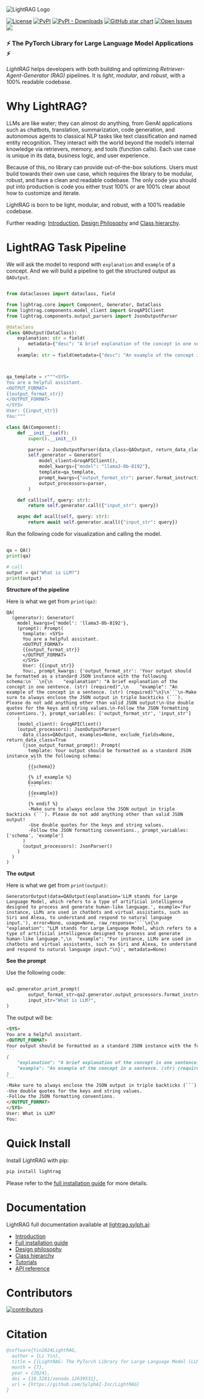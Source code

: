 ![LightRAG Logo](https://raw.githubusercontent.com/SylphAI-Inc/LightRAG/main/docs/source/_static/images/LightRAG-logo-doc.jpeg)

<!-- [![release](https://img.shields.io/github/v/release/SylphAI-Inc/LightRAG?sort=semver)](https://github.com/SylphAI-Inc/LightRAG/releases) -->
<!-- [![Dependency Status](https://img.shields.io/librariesio/github/SylphAI-Inc/LightRAG?style=flat-square)](https://libraries.io/github/SylphAI-Inc/LightRAG) -->
[![License](https://img.shields.io/github/license/SylphAI-Inc/LightRAG)](https://opensource.org/license/MIT)
[![PyPI](https://img.shields.io/pypi/v/lightRAG?style=flat-square)](https://pypi.org/project/lightRAG/)
[![PyPI - Downloads](https://img.shields.io/pypi/dm/lightRAG?style=flat-square)](https://pypistats.org/packages/lightRAG)
[![GitHub star chart](https://img.shields.io/github/stars/SylphAI-Inc/LightRAG?style=flat-square)](https://star-history.com/#SylphAI-Inc/LightRAG)
[![Open Issues](https://img.shields.io/github/issues-raw/SylphAI-Inc/LightRAG?style=flat-square)](https://github.com/SylphAI-Inc/LightRAG/issues)
[![](https://dcbadge.vercel.app/api/server/zt2mTPcu?compact=true&style=flat)](https://discord.gg/zt2mTPcu)


### ⚡ The PyTorch Library for Large Language Model Applications ⚡

*LightRAG* helps developers with both building and optimizing *Retriever-Agent-Generator (RAG)* pipelines.
It is *light*, *modular*, and *robust*, with a 100% readable codebase.




# Why LightRAG?

LLMs are like water; they can almost do anything, from GenAI applications such as chatbots, translation, summarization, code generation, and autonomous agents to classical NLP tasks like text classification and named entity recognition. They interact with the world beyond the model’s internal knowledge via retrievers, memory, and tools (function calls). Each use case is unique in its data, business logic, and user experience.

Because of this, no library can provide out-of-the-box solutions. Users must build towards their own use case, which requires the library to be modular, robust, and have a clean and readable codebase. The only code you should put into production is code you either trust 100% or are 100% clear about how to customize and iterate.

LightRAG is born to be light, modular, and robust, with a 100% readable codebase.

Further reading: [Introduction](https://lightrag.sylph.ai/), [Design Philosophy](https://lightrag.sylph.ai/developer_notes/lightrag_design_philosophy.html) and [Class hierarchy](https://lightrag.sylph.ai/developer_notes/class_hierarchy.html).


<!--

**PyTorch**

```python
import torch
import torch.nn as nn

class Net(nn.Module):
   def __init__(self):
      super(Net, self).__init__()
      self.conv1 = nn.Conv2d(1, 32, 3, 1)
      self.conv2 = nn.Conv2d(32, 64, 3, 1)
      self.dropout1 = nn.Dropout2d(0.25)
      self.dropout2 = nn.Dropout2d(0.5)
      self.fc1 = nn.Linear(9216, 128)
      self.fc2 = nn.Linear(128, 10)

   def forward(self, x):
      x = self.conv1(x)
      x = self.conv2(x)
      x = self.dropout1(x)
      x = self.dropout2(x)
      x = self.fc1(x)
      return self.fc2(x)
``` -->
# LightRAG Task Pipeline


We will ask the model to respond with ``explanation`` and ``example`` of a concept. And we will build a pipeline to get the structured output as ``QAOutput``.

```python

from dataclasses import dataclass, field

from lightrag.core import Component, Generator, DataClass
from lightrag.components.model_client import GroqAPIClient
from lightrag.components.output_parsers import JsonOutputParser

@dataclass
class QAOutput(DataClass):
    explanation: str = field(
        metadata={"desc": "A brief explanation of the concept in one sentence."}
    )
    example: str = field(metadata={"desc": "An example of the concept in a sentence."})



qa_template = r"""<SYS>
You are a helpful assistant.
<OUTPUT_FORMAT>
{{output_format_str}}
</OUTPUT_FORMAT>
</SYS>
User: {{input_str}}
You:"""

class QA(Component):
    def __init__(self):
        super().__init__()

        parser = JsonOutputParser(data_class=QAOutput, return_data_class=True)
        self.generator = Generator(
            model_client=GroqAPIClient(),
            model_kwargs={"model": "llama3-8b-8192"},
            template=qa_template,
            prompt_kwargs={"output_format_str": parser.format_instructions()},
            output_processors=parser,
        )

    def call(self, query: str):
        return self.generator.call({"input_str": query})

    async def acall(self, query: str):
        return await self.generator.acall({"input_str": query})
```


Run the following code for visualization and calling the model.

```python

qa = QA()
print(qa)

# call
output = qa("What is LLM?")
print(output)
```

**Structure of the pipeline**

Here is what we get from ``print(qa)``:

```
QA(
  (generator): Generator(
    model_kwargs={'model': 'llama3-8b-8192'},
    (prompt): Prompt(
      template: <SYS>
      You are a helpful assistant.
      <OUTPUT_FORMAT>
      {{output_format_str}}
      </OUTPUT_FORMAT>
      </SYS>
      User: {{input_str}}
      You:, prompt_kwargs: {'output_format_str': 'Your output should be formatted as a standard JSON instance with the following schema:\n```\n{\n    "explanation": "A brief explanation of the concept in one sentence. (str) (required)",\n    "example": "An example of the concept in a sentence. (str) (required)"\n}\n```\n-Make sure to always enclose the JSON output in triple backticks (```). Please do not add anything other than valid JSON output!\n-Use double quotes for the keys and string values.\n-Follow the JSON formatting conventions.'}, prompt_variables: ['output_format_str', 'input_str']
    )
    (model_client): GroqAPIClient()
    (output_processors): JsonOutputParser(
      data_class=QAOutput, examples=None, exclude_fields=None, return_data_class=True
      (json_output_format_prompt): Prompt(
        template: Your output should be formatted as a standard JSON instance with the following schema:
        ```
        {{schema}}
        ```
        {% if example %}
        Examples:
        ```
        {{example}}
        ```
        {% endif %}
        -Make sure to always enclose the JSON output in triple backticks (```). Please do not add anything other than valid JSON output!
        -Use double quotes for the keys and string values.
        -Follow the JSON formatting conventions., prompt_variables: ['schema', 'example']
      )
      (output_processors): JsonParser()
    )
  )
)
```

**The output**

Here is what we get from ``print(output)``:

```
GeneratorOutput(data=QAOutput(explanation='LLM stands for Large Language Model, which refers to a type of artificial intelligence designed to process and generate human-like language.', example='For instance, LLMs are used in chatbots and virtual assistants, such as Siri and Alexa, to understand and respond to natural language input.'), error=None, usage=None, raw_response='```\n{\n  "explanation": "LLM stands for Large Language Model, which refers to a type of artificial intelligence designed to process and generate human-like language.",\n  "example": "For instance, LLMs are used in chatbots and virtual assistants, such as Siri and Alexa, to understand and respond to natural language input."\n}', metadata=None)
```
**See the prompt**

Use the following code:

```python

qa2.generator.print_prompt(
        output_format_str=qa2.generator.output_processors.format_instructions(),
        input_str="What is LLM?",
)
```


The output will be:

````markdown
<SYS>
You are a helpful assistant.
<OUTPUT_FORMAT>
Your output should be formatted as a standard JSON instance with the following schema:
```
{
    "explanation": "A brief explanation of the concept in one sentence. (str) (required)",
    "example": "An example of the concept in a sentence. (str) (required)"
}
```
-Make sure to always enclose the JSON output in triple backticks (```). Please do not add anything other than valid JSON output!
-Use double quotes for the keys and string values.
-Follow the JSON formatting conventions.
</OUTPUT_FORMAT>
</SYS>
User: What is LLM?
You:
````


# Quick Install

Install LightRAG with pip:

```bash
pip install lightrag
```

Please refer to the [full installation guide](https://lightrag.sylph.ai/get_started/installation.html) for more details.




# Documentation

LightRAG full documentation available at [lightrag.sylph.ai](https://lightrag.sylph.ai/):

- [Introduction](https://lightrag.sylph.ai/)
- [Full installation guide](https://lightrag.sylph.ai/get_started/installation.html)
- [Design philosophy](https://lightrag.sylph.ai/developer_notes/lightrag_design_philosophy.html)
- [Class hierarchy](https://lightrag.sylph.ai/developer_notes/class_hierarchy.html)
- [Tutorials](https://lightrag.sylph.ai/developer_notes/index.html)
- [API reference](https://lightrag.sylph.ai/apis/index.html)




# Contributors

[![contributors](https://contrib.rocks/image?repo=SylphAI-Inc/LightRAG&max=2000)](https://github.com/SylphAI-Inc/LightRAG/graphs/contributors)

# Citation

```bibtex
@software{Yin2024LightRAG,
  author = {Li Yin},
  title = {{LightRAG: The PyTorch Library for Large Language Model (LLM) Applications}},
  month = {7},
  year = {2024},
  doi = {10.5281/zenodo.12639531},
  url = {https://github.com/SylphAI-Inc/LightRAG}
}
```
